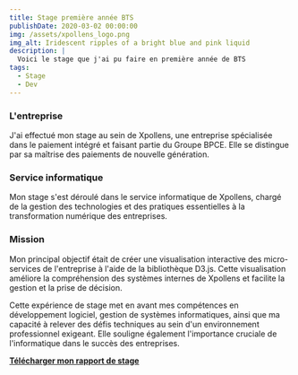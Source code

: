 ```yaml
---
title: Stage première année BTS
publishDate: 2020-03-02 00:00:00
img: /assets/xpollens_logo.png
img_alt: Iridescent ripples of a bright blue and pink liquid
description: |
  Voici le stage que j'ai pu faire en première année de BTS 
tags:
  - Stage
  - Dev
---
```


### L'entreprise


J'ai effectué mon stage au sein de Xpollens, une entreprise spécialisée dans le paiement intégré et faisant partie du Groupe BPCE. Elle se distingue par sa maîtrise des paiements de nouvelle génération.

### Service informatique 

Mon stage s'est déroulé dans le service informatique de Xpollens, chargé de la gestion des technologies et des pratiques essentielles à la transformation numérique des entreprises.

### Mission 

Mon principal objectif était de créer une visualisation interactive des micro-services de l'entreprise à l'aide de la bibliothèque D3.js. Cette visualisation améliore la compréhension des systèmes internes de Xpollens et facilite la gestion et la prise de décision.

Cette expérience de stage met en avant mes compétences en développement logiciel,  gestion de systèmes informatiques, ainsi que ma capacité à relever des défis techniques au sein d'un environnement professionnel exigeant. Elle souligne également l'importance cruciale de l'informatique dans le succès des entreprises.

[**Télécharger mon rapport de stage**](https://drive.google.com/file/d/11rDwpaT0Oh2dlnuW-e2XJ9sHFK51DfHv/view?usp=drive_link)
